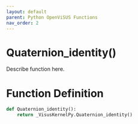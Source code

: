 ```yaml
---
layout: default
parent: Python OpenViSUS Functions
nav_order: 2
---
```


# Quaternion_identity()

Describe function here.

# Function Definition

```python
def Quaternion_identity():
    return _VisusKernelPy.Quaternion_identity()
```